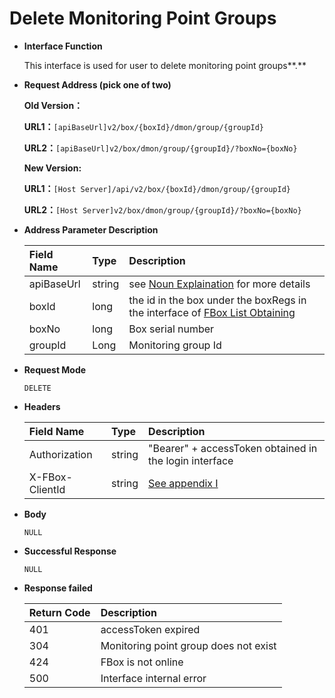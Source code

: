 # Delete Monitoring Point Groups

* **Interface Function**

   This interface is used for user to delete monitoring point groups**.**

* **Request Address \(pick one of two\)**

  **Old Version：**

   **URL1：**`[apiBaseUrl]v2/box/{boxId}/dmon/group/{groupId}`

   **URL2：**`[apiBaseUrl]v2/box/dmon/group/{groupId}/?boxNo={boxNo}`

   **New Version:**

   **URL1：**`[Host Server]/api/v2/box/{boxId}/dmon/group/{groupId}`

   **URL2：**`[Host Server]v2/box/dmon/group/{groupId}/?boxNo={boxNo}`

* **Address Parameter Description**

  | Field Name | Type | Description |
  | :--- | :--- | :--- |
  | apiBaseUrl | string | see [Noun Explaination](https://app.gitbook.com/@upsilonauto/s/sdk-interface-and-http-interface/~/drafts/-Mj8wlgyy_R51z8IfQDt/http-document-1/login-interface/noun-explain-or-fbox-document) for more details |
  | boxId | long | the id in the box under the boxRegs in the interface of [FBox List Obtaining](https://app.gitbook.com/@upsilonauto/s/sdk-interface-and-http-interface/~/drafts/-Mj9gNHJSzXO8L7zJd-l/http-document-1/untitled/untitled-4) |
  | boxNo | long | Box serial number |
  | groupId | Long | Monitoring group Id |

* **Request Mode**

   `DELETE`

* **Headers**

  | Field Name | Type | Description |
  | :--- | :--- | :--- |
  | Authorization | string | "Bearer" + accessToken obtained in the login interface |
  | X-FBox-ClientId | string | [See appendix I](https://app.gitbook.com/@upsilonauto/s/sdk-interface-and-http-interface/~/drafts/-Mj96b3PNyYjsgMj5D8Y/http-document-1/appendix/untitled) |

* **Body**

   `NULL`

* **Successful Response**

   `NULL`

* **Response failed**

  | Return Code | Description |
  | :--- | :--- |
  | 401 | accessToken expired |
  | 304 | Monitoring point group does not exist |
  | 424 | FBox is not online |
  | 500 | Interface internal error |

